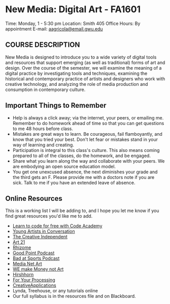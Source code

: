 # New Media: Digital Art - FA1601
Time: Monday, 1 - 5:30 pm
Location: Smith 405
Office Hours: By appointment
E-mail: aagricola@email.gwu.edu

## COURSE DESCRIPTION
 New Media is designed to introduce you to a wide variety of digital tools and resources that support emerging (as well as traditional) forms of art and design. Over the course of the semester, we will examine the meaning of a digital practice by investigating tools and techniques, examining the historical and contemporary practice of artists and designers who work with creative technology, and analyzing the role of media production and consumption in contemporary culture.

## Important Things to Remember
 - Help is always a click away; via the internet, your peers, or emailing me. Remember to do homework ahead of time so that you can get questions to me 48 hours before class.
 - Mistakes are great ways to learn. Be courageous, fail flamboyantly, and know that you tried your best. Don't let fear or mistakes stand in your way of learning and creating.
 - Participation is integral to this class's culture. This also means coming prepared to all of the classes, do the homework, and be engaged.
 -  Share what you learn along the way and collaborate with your peers. We are embodying an open source education model.
 - You get one unexcused absence, the next diminishes your grade and the third gets an F. Please provide me with a doctors note if you are sick. Talk to me if you have an extended leave of absence.

 ## Online Resources
 This is a working list I will be adding to, and I hope you let me know if you find great resources you'd like me to add.

 - [Learn to code for free with Code Academy](https://www.codecademy.com/)
 - [Young Artists in Conversation](https://youngartistsinconversation.co.uk/)
 - [The Creative Independent](https://thecreativeindependent.com/)
 - [Art 21](http://magazine.art21.org/)
 - [Rhizome](http://rhizome.org/)
 - [Good Point Podcast](http://www.goodpointpodcast.com/)
 - [Bad at Sports Podcast](http://badatsports.com/)
 - [Media Net Art](http://www.mediaartnet.org/)
 - [WE make Money not Art](http://we-make-money-not-art.com/)
 - [Hirshhorn](https://hirshhorn.si.edu/)
 - [For Your Processing](http://fyprocessing.tumblr.com)
 - [CreativeApplications]( http://www.creativeapplications.net)
 - Lynda, Treehouse, or any tutorials online
 - Our full syllabus is in the resources file and on Blackboard.
